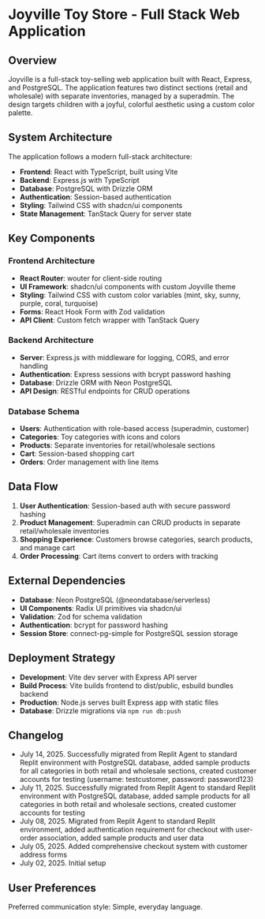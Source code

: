 # Joyville Toy Store - Full Stack Web Application

## Overview

Joyville is a full-stack toy-selling web application built with React, Express, and PostgreSQL. The application features two distinct sections (retail and wholesale) with separate inventories, managed by a superadmin. The design targets children with a joyful, colorful aesthetic using a custom color palette.

## System Architecture

The application follows a modern full-stack architecture:

- **Frontend**: React with TypeScript, built using Vite
- **Backend**: Express.js with TypeScript
- **Database**: PostgreSQL with Drizzle ORM
- **Authentication**: Session-based authentication
- **Styling**: Tailwind CSS with shadcn/ui components
- **State Management**: TanStack Query for server state

## Key Components

### Frontend Architecture
- **React Router**: wouter for client-side routing
- **UI Framework**: shadcn/ui components with custom Joyville theme
- **Styling**: Tailwind CSS with custom color variables (mint, sky, sunny, purple, coral, turquoise)
- **Forms**: React Hook Form with Zod validation
- **API Client**: Custom fetch wrapper with TanStack Query

### Backend Architecture
- **Server**: Express.js with middleware for logging, CORS, and error handling
- **Authentication**: Express sessions with bcrypt password hashing
- **Database**: Drizzle ORM with Neon PostgreSQL
- **API Design**: RESTful endpoints for CRUD operations

### Database Schema
- **Users**: Authentication with role-based access (superadmin, customer)
- **Categories**: Toy categories with icons and colors
- **Products**: Separate inventories for retail/wholesale sections
- **Cart**: Session-based shopping cart
- **Orders**: Order management with line items

## Data Flow

1. **User Authentication**: Session-based auth with secure password hashing
2. **Product Management**: Superadmin can CRUD products in separate retail/wholesale inventories
3. **Shopping Experience**: Customers browse categories, search products, and manage cart
4. **Order Processing**: Cart items convert to orders with tracking

## External Dependencies

- **Database**: Neon PostgreSQL (@neondatabase/serverless)
- **UI Components**: Radix UI primitives via shadcn/ui
- **Validation**: Zod for schema validation
- **Authentication**: bcrypt for password hashing
- **Session Store**: connect-pg-simple for PostgreSQL session storage

## Deployment Strategy

- **Development**: Vite dev server with Express API server
- **Build Process**: Vite builds frontend to dist/public, esbuild bundles backend
- **Production**: Node.js serves built Express app with static files
- **Database**: Drizzle migrations via `npm run db:push`

## Changelog

- July 14, 2025. Successfully migrated from Replit Agent to standard Replit environment with PostgreSQL database, added sample products for all categories in both retail and wholesale sections, created customer accounts for testing (username: testcustomer, password: password123)
- July 11, 2025. Successfully migrated from Replit Agent to standard Replit environment with PostgreSQL database, added sample products for all categories in both retail and wholesale sections, created customer accounts for testing
- July 08, 2025. Migrated from Replit Agent to standard Replit environment, added authentication requirement for checkout with user-order association, added sample products and user data
- July 05, 2025. Added comprehensive checkout system with customer address forms
- July 02, 2025. Initial setup

## User Preferences

Preferred communication style: Simple, everyday language.